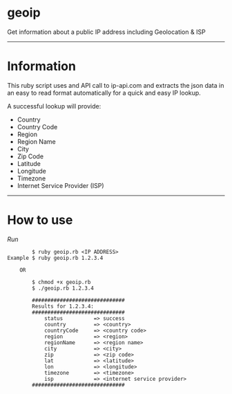 # geoip
Get information about a public IP address including Geolocation &amp; ISP

________________

# Information
This ruby script uses and API call to ip-api.com and extracts the json data in an easy to read format automatically for a quick and easy IP lookup.

A successful lookup will provide:
- Country
- Country Code
- Region
- Region Name
- City
- Zip Code
- Latitude
- Longitude
- Timezone
- Internet Service Provider (ISP)

________________

# How to use
_Run_

            $ ruby geoip.rb <IP ADDRESS>
    Example $ ruby geoip.rb 1.2.3.4
        
        OR
        
            $ chmod +x geoip.rb
            $ ./geoip.rb 1.2.3.4
            
            ##############################
            Results for 1.2.3.4:
            ##############################
                status          => success
	            country         => <country>
	            countryCode     => <country code>
	            region          => <region>
	            regionName      => <region name>
	            city            => <city>
	            zip             => <zip code>
	            lat             => <latitude>
	            lon             => <longitude>
	            timezone        => <timezone>
	            isp             => <internet service provider>
            ##############################

